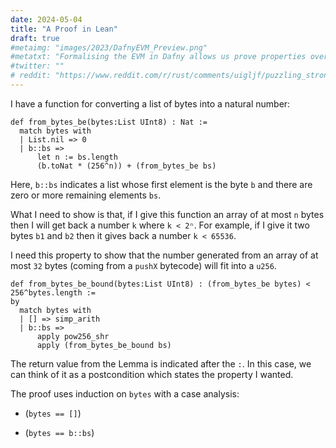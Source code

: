 ```yaml
---
date: 2024-05-04
title: "A Proof in Lean"
draft: true
#metaimg: "images/2023/DafnyEVM_Preview.png"
#metatxt: "Formalising the EVM in Dafny allows us prove properties over bytecode sequences."
#twitter: ""
# reddit: "https://www.reddit.com/r/rust/comments/uigljf/puzzling_strong_updates_in_rust/"
---
```


I have a function for converting a list of bytes into a natural number:

```lean
def from_bytes_be(bytes:List UInt8) : Nat :=
  match bytes with
  | List.nil => 0
  | b::bs =>
      let n := bs.length
      (b.toNat * (256^n)) + (from_bytes_be bs)
```

Here, `b::bs` indicates a list whose first element is the byte `b` and
there are zero or more remaining elements `bs`.

What I need to show is that, if I give this function an array of at
most `n` bytes then I will get back a number `k` where `k < 2ⁿ`.  For
example, if I give it two bytes `b1` and `b2` then it gives back a
number `k < 65536`.

I need this property to show that the number generated from an array
of at most `32` bytes (coming from a `pushX` bytecode) will fit into a
`u256`.

```lean
def from_bytes_be_bound(bytes:List UInt8) : (from_bytes_be bytes) < 256^bytes.length :=
by
  match bytes with
  | [] => simp_arith
  | b::bs =>
      apply pow256_shr
      apply (from_bytes_be_bound bs)
```

The return value from the Lemma is indicated after the `:`.  In this
case, we can think of it as a postcondition which states the property
I wanted.

The proof uses induction on `bytes` with a case analysis:

   * (`bytes == []`)
   
   * (`bytes == b::bs`)
